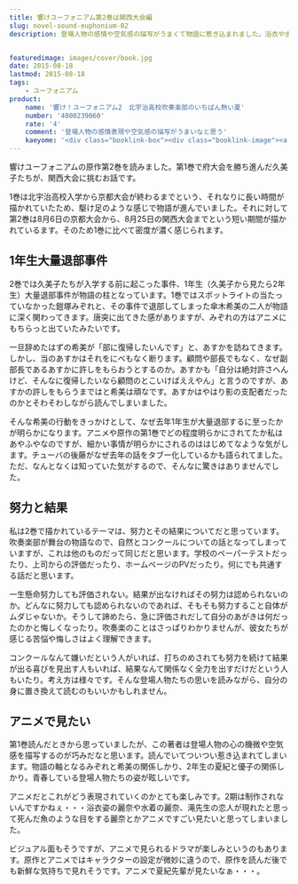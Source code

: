 ```yaml
---
title: 響けユーフォニアム第2巻は関西大会編
slug: novel-sound-euphonium-02
description: 登場人物の感情や空気感の描写がうまくて物語に惹き込まれました。浴衣や水着、死んだ魚の眼をした高坂麗奈は、きっとアニメ化されたら絶対に映えるに違いありません。読んでいてアニメの続編も待ち遠しくなりました。


featuredimage: images/cover/book.jpg
date: 2015-08-18
lastmod: 2015-08-18
tags: 
    - ユーフォニアム
product:
    name: '響け！ユーフォニアム2　北宇治高校吹奏楽部のいちばん熱い夏'
    number: '4800239060'
    rate: '4'
    comment: '登場人物の感情表現や空気感の描写がうまいなと思う'
    kaeyome: '<div class="booklink-box"><div class="booklink-image"><a href="http://www.amazon.co.jp/exec/obidos/asin/4800239060/illusionspace-22/" target="_blank" ><img src="https://ecx.images-amazon.com/images/I/61NiWJJmUCL._SL160_.jpg" style="border: none;" /></a></div><div class="booklink-info"><div class="booklink-name"><a href="http://www.amazon.co.jp/exec/obidos/asin/4800239060/illusionspace-22/" target="_blank" >【TVアニメ化】響け! ユーフォニアム 2 北宇治高校吹奏楽部のいちばん熱い夏 (宝島社文庫)</a><div class="booklink-powered-date">posted with <a href="http://yomereba.com" rel="nofollow" target="_blank">ヨメレバ</a></div></div><div class="booklink-detail">武田 綾乃 宝島社 2015-03-05    </div><div class="booklink-link2"><div class="shoplinkamazon"><a href="http://www.amazon.co.jp/exec/obidos/asin/4800239060/illusionspace-22/" target="_blank" >Amazon</a></div><div class="shoplinkkindle"><a href="http://www.amazon.co.jp/gp/search?keywords=%81yTV%83A%83j%83%81%89%BB%81z%8B%BF%82%AF%21%20%83%86%81%5B%83t%83H%83j%83A%83%80%202%20%96k%89F%8E%A1%8D%82%8DZ%90%81%91t%8Ay%95%94%82%CC%82%A2%82%BF%82%CE%82%F1%94M%82%A2%89%C4%20%28%95%F3%93%87%8E%D0%95%B6%8C%C9%29&__mk_ja_JP=%83J%83%5E%83J%83i&url=node%3D2275256051&tag=illusionspace-22" target="_blank" >Kindle</a></div><div class="shoplinkrakuten"><a href="http://hb.afl.rakuten.co.jp/hgc/11acbc01.369b1bf6.11acbc02.cabf9fe9/?pc=http%3A%2F%2Fbooks.rakuten.co.jp%2Frb%2F13157695%2F%3Fscid%3Daf_ich_link_urltxt%26m%3Dhttp%3A%2F%2Fm.rakuten.co.jp%2Fev%2Fbook%2F" target="_blank" >楽天ブックス</a></div>                  	  <div class="shoplinkkino"><a href="http://ck.jp.ap.valuecommerce.com/servlet/referral?sid=3085416&pid=882196163&vc_url=http%3A%2F%2Fwww.kinokuniya.co.jp%2Ff%2Fdsg-01-9784800239068" target="_blank" >紀伊國屋書店<img src="https://ad.jp.ap.valuecommerce.com/servlet/gifbanner?sid=3085416&pid=882196163" height="1" width="1" border="0"></a></div>	  	  	</div></div><div class="booklink-footer"></div></div>'
---
```


響けユーフォニアムの原作第2巻を読みました。第1巻で府大会を勝ち進んだ久美子たちが、関西大会に挑むお話です。

1巻は北宇治高校入学から京都大会が終わるまでという、それなりに長い時間が描かれていたため、駆け足のような感じで物語が進んでいました。それに対して第2巻は8月6日の京都大会から、8月25日の関西大会までという短い期間が描かれているます。そのため1巻に比べて密度が濃く感じられます。


## 1年生大量退部事件


2巻では久美子たちが入学する前に起こった事件、1年生（久美子から見たら2年生）大量退部事件が物語の柱となっています。1巻ではスポットライトの当たっていなかった鎧塚みぞれと、その事件で退部してしまった傘木希美の二人が物語に深く関わってきます。唐突に出てきた感がありますが、みぞれの方はアニメにもちらっと出ていたみたいです。

一旦辞めたはずの希美が「部に復帰したいんです」と、あすかを訪ねてきます。しかし、当のあすかはそれをにべもなく断ります。顧問や部長でもなく、なぜ副部長であるあすかに許しをもらおうとするのか。あすかも「自分は絶対許さへんけど、そんなに復帰したいなら顧問のとこいけばええやん」と言うのですが、あすかの許しをもらうまではと希美は頑なです。あすかはやはり影の支配者だったのかとそわそわしながら読んでしまいました。

そんな希美の行動をきっかけとして、なぜ去年1年生が大量退部するに至ったかが明らかになります。アニメや原作の第1巻でどの程度明らかにされてたか私はあやふやなのですが、細かい事情が明らかにされるのははじめてなような気がします。チューバの後藤がなぜ去年の話をタブー化しているかも語られてました。ただ、なんとなくは知っていた気がするので、そんなに驚きはありませんでした。


## 努力と結果


私は2巻で描かれているテーマは、努力とその結果についてだと思っています。吹奏楽部が舞台の物語なので、自然とコンクールについての話となってしまっていますが、これは他のものだって同じだと思います。学校のペーパーテストだったり、上司からの評価だったり、ホームページのPVだったり。何にでも共通する話だと思います。

一生懸命努力しても評価されない。結果が出なければその努力は認められないのか。どんなに努力しても認められないのであれば、そもそも努力すること自体がムダじゃないか。そうして諦めたら、急に評価されだして自分のあがきは何だったのかと悔しくなったり。吹奏楽のことはさっぱりわかりませんが、彼女たちが感じる苦悩や悔しさはよく理解できます。

コンクールなんて嫌いだという人がいれば、打ちのめされても努力を続けて結果が出る喜びを見出す人もいれば、結果なんて関係なく全力を出すだけだという人もいたり。考え方は様々です。そんな登場人物たちの思いを読みながら、自分の身に置き換えて読むのもいいかもしれません。


## アニメで見たい


第1巻読んだときから思っていましたが、この著者は登場人物の心の機微や空気感を描写するのが巧みだなと思います。読んでいてついつい惹き込まれてしまいます。物語の軸となるみぞれと希美の関係しかり、2年生の夏紀と優子の関係しかり。青春している登場人物たちの姿が眩しいです。

アニメだとこれがどう表現されていくのかとても楽しみです。2期は制作されないんですかねぇ・・・浴衣姿の麗奈や水着の麗奈、滝先生の恋人が現れたと思って死んだ魚のような目をする麗奈とかアニメですごい見たいと思ってしまいました。

ビジュアル面もそうですが、アニメで見られるドラマが楽しみというのもあります。原作とアニメではキャラクターの設定が微妙に違うので、原作を読んだ後でも新鮮な気持ちで見れそうです。アニメで夏紀先輩が見たいなぁ・・・。


  